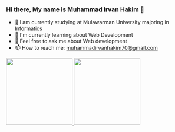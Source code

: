 ### Hi there, My name is Muhammad Irvan Hakim 👋

- 🔭 I am currently studying at Mulawarman University majoring in Informatics
- 🌱 I'm currently learning about Web Development
- 💬 Feel free to ask me about Web development
- 📫 How to reach me: muhammadirvanhakim70@gmail.com
<!-- - ⚡ Fun fact: I'm Freelance! -->

<p align="left">
<a href="https://github.com/irvan7079">
  <img height="180em" src="https://github-readme-stats-eight-theta.vercel.app/api?username=irvan7079&show_icons=true&theme=algolia&include_all_commits=true&count_private=true"/>
  <img height="180em" src="https://github-readme-stats-eight-theta.vercel.app/api/top-langs/?username=irvan7079&layout=compact&langs_count=8&theme=algolia"/>
</a>
</p>
